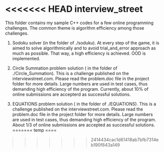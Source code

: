 <<<<<<< HEAD
interview_street
================

This folder contains my sample C++ codes for a few online programming challenges. 
The common theme is algorithm efficiency among those challenges.

1. Sodoku solver (in the folder of ./soduku).
        At every step of the game, it is aimed to solve algorithmically and to 
   avoid trial_and_error approach as much as possible.  That way, a high efficiency
   is achieved.  OOD is implemented.


2. Circle Summation problem solution ( in the folder of ./Circle_Summation).
        This is a challenge published on the interviewstreet.com.  Please read 
   the problem.doc file in the project folder for more details. Large numbers are 
   used in test cases, thus demanding high efficiency of the program.  Currently, 
   about 10% of online submissions are accepterd as successful solutions.


3. EQUATIONS problem solution ( in the folder of ./EQUATIONS).
        This is a challenge published on the interviewstreet.com.  Please read
   the problem.doc file in the project folder for more details.  Large numbers
   are used in test cases, thus demanding high efficiency of the program.  About 
   1/3 of online submissions are accepted as successful solutions.
=======
temp
====
>>>>>>> 2414434cac1d61418ab7bfb7314eb190f843a149
